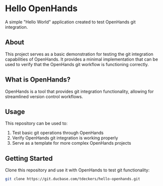 # Hello OpenHands

A simple "Hello World" application created to test OpenHands git integration.

## About

This project serves as a basic demonstration for testing the git integration capabilities of OpenHands. It provides a minimal implementation that can be used to verify that the OpenHands git workflow is functioning correctly.

## What is OpenHands?

OpenHands is a tool that provides git integration functionality, allowing for streamlined version control workflows.

## Usage

This repository can be used to:

1. Test basic git operations through OpenHands
2. Verify OpenHands git integration is working properly
3. Serve as a template for more complex OpenHands projects

## Getting Started

Clone this repository and use it with OpenHands to test git functionality:

```bash
git clone https://git.ducbase.com/tdeckers/hello-openhands.git
```
